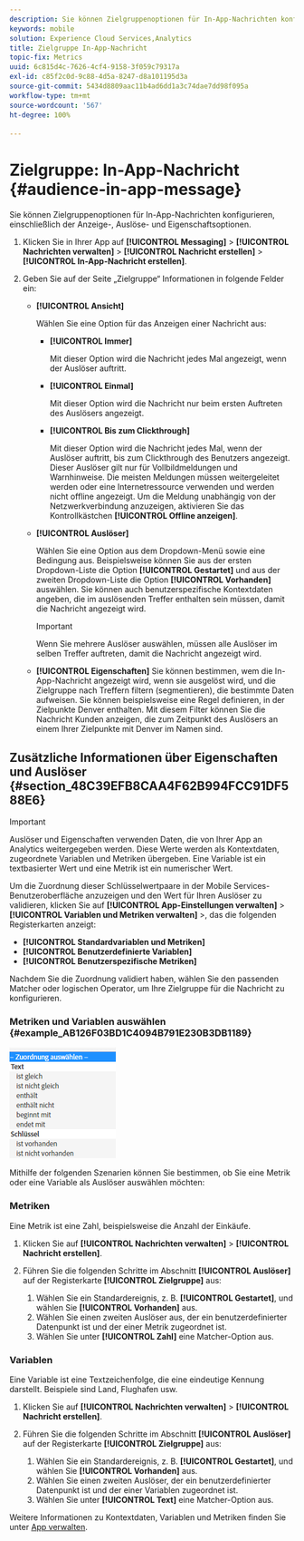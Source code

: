 ```yaml
---
description: Sie können Zielgruppenoptionen für In-App-Nachrichten konfigurieren, einschließlich der Anzeige-, Auslöse- und Eigenschaftsoptionen.
keywords: mobile
solution: Experience Cloud Services,Analytics
title: Zielgruppe In-App-Nachricht
topic-fix: Metrics
uuid: 6c815d4c-7626-4cf4-9158-3f059c79317a
exl-id: c85f2c0d-9c88-4d5a-8247-d8a101195d3a
source-git-commit: 5434d8809aac11b4ad6dd1a3c74dae7dd98f095a
workflow-type: tm+mt
source-wordcount: '567'
ht-degree: 100%

---
```


# Zielgruppe: In-App-Nachricht {#audience-in-app-message}

Sie können Zielgruppenoptionen für In-App-Nachrichten konfigurieren, einschließlich der Anzeige-, Auslöse- und Eigenschaftsoptionen.

1. Klicken Sie in Ihrer App auf **[!UICONTROL Messaging]** > **[!UICONTROL Nachrichten verwalten]** > **[!UICONTROL Nachricht erstellen]** > **[!UICONTROL In-App-Nachricht erstellen]**.
1. Geben Sie auf der Seite „Zielgruppe“ Informationen in folgende Felder ein:

   * **[!UICONTROL Ansicht]**

      Wählen Sie eine Option für das Anzeigen einer Nachricht aus:

      * **[!UICONTROL Immer]**

         Mit dieser Option wird die Nachricht jedes Mal angezeigt, wenn der Auslöser auftritt.

      * **[!UICONTROL Einmal]**

         Mit dieser Option wird die Nachricht nur beim ersten Auftreten des Auslösers angezeigt.

      * **[!UICONTROL Bis zum Clickthrough]**

         Mit dieser Option wird die Nachricht jedes Mal, wenn der Auslöser auftritt, bis zum Clickthrough des Benutzers angezeigt. Dieser Auslöser gilt nur für Vollbildmeldungen und Warnhinweise. Die meisten Meldungen müssen weitergeleitet werden oder eine Internetressource verwenden und werden nicht offline angezeigt. Um die Meldung unabhängig von der Netzwerkverbindung anzuzeigen, aktivieren Sie das Kontrollkästchen **[!UICONTROL Offline anzeigen]**.
   * **[!UICONTROL Auslöser]**

      Wählen Sie eine Option aus dem Dropdown-Menü sowie eine Bedingung aus. Beispielsweise können Sie aus der ersten Dropdown-Liste die Option **[!UICONTROL Gestartet]** und aus der zweiten Dropdown-Liste die Option **[!UICONTROL Vorhanden]** auswählen. Sie können auch benutzerspezifische Kontextdaten angeben, die im auslösenden Treffer enthalten sein müssen, damit die Nachricht angezeigt wird.

      >[!IMPORTANT]
      >
      >Wenn Sie mehrere Auslöser auswählen, müssen alle Auslöser im selben Treffer auftreten, damit die Nachricht angezeigt wird.

   * **[!UICONTROL Eigenschaften]**
Sie können bestimmen, wem die In-App-Nachricht angezeigt wird, wenn sie ausgelöst wird, und die Zielgruppe nach Treffern filtern (segmentieren), die bestimmte Daten aufweisen. Sie können beispielsweise eine Regel definieren, in der Zielpunkte Denver enthalten. Mit diesem Filter können Sie die Nachricht Kunden anzeigen, die zum Zeitpunkt des Auslösers an einem Ihrer Zielpunkte mit Denver im Namen sind.


## Zusätzliche Informationen über Eigenschaften und Auslöser {#section_48C39EFB8CAA4F62B994FCC91DF588E6}

>[!IMPORTANT]
>
>Auslöser und Eigenschaften verwenden Daten, die von Ihrer App an Analytics weitergegeben werden. Diese Werte werden als Kontextdaten, zugeordnete Variablen und Metriken übergeben. Eine Variable ist ein textbasierter Wert und eine Metrik ist ein numerischer Wert.

Um die Zuordnung dieser Schlüsselwertpaare in der Mobile Services-Benutzeroberfläche anzuzeigen und den Wert für Ihren Auslöser zu validieren, klicken Sie auf **[!UICONTROL App-Einstellungen verwalten]** > **[!UICONTROL Variablen und Metriken verwalten]** >, das die folgenden Registerkarten anzeigt:

* **[!UICONTROL Standardvariablen und Metriken]**
* **[!UICONTROL Benutzerdefinierte Variablen]**
* **[!UICONTROL Benutzerspezifische Metriken]**

Nachdem Sie die Zuordnung validiert haben, wählen Sie den passenden Matcher oder logischen Operator, um Ihre Zielgruppe für die Nachricht zu konfigurieren.

### Metriken und Variablen auswählen {#example_AB126F03BD1C4094B791E230B3DB1189}

![Auslöseoptionen](assets/custom_trigger_matcher_options.png)

Mithilfe der folgenden Szenarien können Sie bestimmen, ob Sie eine Metrik oder eine Variable als Auslöser auswählen möchten:

### Metriken

Eine Metrik ist eine Zahl, beispielsweise die Anzahl der Einkäufe.

1. Klicken Sie auf **[!UICONTROL Nachrichten verwalten]** > **[!UICONTROL Nachricht erstellen]**.
1. Führen Sie die folgenden Schritte im Abschnitt **[!UICONTROL Auslöser]** auf der Registerkarte **[!UICONTROL Zielgruppe]** aus:

   1. Wählen Sie ein Standardereignis, z. B. **[!UICONTROL Gestartet]**, und wählen Sie **[!UICONTROL Vorhanden]** aus.
   1. Wählen Sie einen zweiten Auslöser aus, der ein benutzerdefinierter Datenpunkt ist und der einer Metrik zugeordnet ist.
   1. Wählen Sie unter **[!UICONTROL Zahl]** eine Matcher-Option aus.

### Variablen

Eine Variable ist eine Textzeichenfolge, die eine eindeutige Kennung darstellt. Beispiele sind Land, Flughafen usw.

1. Klicken Sie auf **[!UICONTROL Nachrichten verwalten]** > **[!UICONTROL Nachricht erstellen]**.
1. Führen Sie die folgenden Schritte im Abschnitt **[!UICONTROL Auslöser]** auf der Registerkarte **[!UICONTROL Zielgruppe]** aus:

   1. Wählen Sie ein Standardereignis, z. B. **[!UICONTROL Gestartet]**, und wählen Sie **[!UICONTROL Vorhanden]** aus.
   1. Wählen Sie einen zweiten Auslöser, der ein benutzerdefinierter Datenpunkt ist und der einer Variablen zugeordnet ist.
   1. Wählen Sie unter **[!UICONTROL Text]** eine Matcher-Option aus.

Weitere Informationen zu Kontextdaten, Variablen und Metriken finden Sie unter [App verwalten](/help/using/manage-apps/manage-apps.md).
